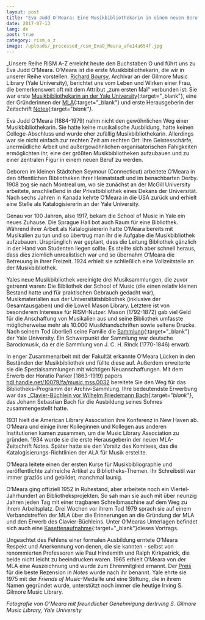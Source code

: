 ```yaml
---
layout: post
title: "Eva Judd O’Meara: Eine Musikbibliothekarin in einem neuen Beruf"
date: 2017-07-13
lang: de
post: true
category: rism_a_z
image: /uploads/_processed_/csm_EvaO_Meara_afe14a654f.jpg
---
```



_Unsere Reihe RISM A-Z erreicht heute den Buchstaben O und führt uns zu Eva Judd O‘Meara. O‘Meara ist die erste Musikbibliothekarin, die wir in unserer Reihe vorstellen. [Richard Boursy](mailto:richard.boursy@yale.edu "Öffnet ein Fenster zum Versenden der E-Mail"), Archivar an der Gilmore Music Library (Yale University), berichtet uns vom Leben und Wirken einer Frau, die bemerkenswert oft mit dem Attribut „zum ersten Mal“ verbunden ist: Sie war erste [Musikbibliothekarin an der Yale University](http://web.library.yale.edu/music){:target="_blank"}, eine der Gründerinnen der [MLA](http://www.musiclibraryassoc.org/){:target="_blank"} und erste Herausgeberin der Zeitschrift [Notes](http://www.musiclibraryassoc.org/?page=Notes){:target="_blank"}._

Eva Judd O’Meara (1884-1979) nahm nicht den gewöhnlichen Weg einer Musikbibliothekarin. Sie hatte keine musikalische Ausbildung, hatte keinen College-Abschluss und wurde eher zufällig Musikbibliothekarin. Allerdings war sie nicht einfach zur rechten Zeit am rechten Ort: Ihre Geistesschärfe, unermüdliche Arbeit und außergewöhnlichen organisatorischen Fähigkeiten ermöglichten ihr, eine der größten Musikbibliotheken aufzubauen und zu einer zentralen Figur in einem neuen Beruf zu werden.

Geboren im kleinen Städtchen Seymour (Connecticut) arbeitete O‘Meara in den öffentlichen Bibliotheken ihrer Heimatstadt und im benachbarten Derby. 1908 zog sie nach Montreal um, wo sie zunächst an der McGill University arbeitete, anschließend in der Privatbibliothek eines Dekans der Universität. Nach sechs Jahren in Kanada kehrte O‘Meara in die USA zurück und erhielt eine Stelle als Katalogisiererin an der Yale University.

Genau vor 100 Jahren, also 1917, bekam die School of Music in Yale ein neues Zuhause. Die Sprague Hall bot auch Raum für eine Bibliothek. Während ihrer Arbeit als Katalogisiererin hatte O‘Meara bereits mit Musikalien zu tun und so übertrug man ihr die Aufgabe die Musikbibliothek aufzubauen. Ursprünglich war geplant, dass die Leitung Bibliothek gänzlich in der Hand von Studenten liegen sollte. Es stellte sich aber schnell heraus, dass dies ziemlich unrealistisch war und so übernahm O‘Meara die Betreuung in ihrer Freizeit. 1924 erhielt sie schließlich eine Vollzeitstelle an der Musikbibliothek.

Yales neue Musikbibliothek vereinigte drei Musiksammlungen, die zuvor getrennt waren: Die Bibliothek der School of Music (die einen relativ kleinen Bestand hatte und für praktischen Gebrauch gedacht war), Musikmaterialien aus der Universitätsbibliothek (inklusive der Gesamtausgaben) und die Lowell Mason Library. Letztere ist von besonderem Interesse für RISM-Nutzer. Mason (1792-1872) gab viel Geld für die Anschaffung von Musikalien aus und seine Bibliothek umfasste möglicherweise mehr als 10.000 Musikhandschriften sowie seltene Drucke. Nach seinem Tod überließ seine Familie die [Sammlung](https://opac.rism.info/search?View=rism&siglum=US-NH&q=rinck&Language=de){:target="_blank"} der Yale University. Ein Schwerpunkt der Sammlung war deutsche Barockmusik, da er die Sammlung von J. C. H. Rinck (1770-1846) erwarb.

In enger Zusammenarbeit mit der Fakultät erkannte O‘Meara Lücken in den Beständen der Musikbibliothek und füllte diese auf. Außerdem erweiterte sie die Spezialsammlungen mit wichtigen Neuanschaffungen. Mit dem Erwerb der Horatio Parker (1863-1919) papers [hdl.handle.net/10079/fa/music.mss.0032](http://hdl.handle.net/10079/fa/music.mss.0032) bereitete Sie den Weg für das Bibliotheks-Programm der Archiv-Sammlung. Ihre bedeutendste Erwerbung war das _[Clavier-Büchlein vor Wilhelm Friedemann Bach](http://brbl-dl.library.yale.edu/vufind/Record/3829593){:target="_blank"}_, das Johann Sebastian Bach für die Ausbildung seines Sohnes zusammengestellt hatte.

1931 hielt die American Library Association ihre Konferenz in New Haven ab. O‘Meara und einige ihrer Kolleginnen und Kollegen aus anderen Institutionen kamen zusammen, um die Music Library Association zu gründen. 1934 wurde sie die erste Herausgeberin der neuen MLA-Zeitschrift _Notes_. Später hatte sie den Vorsitz des Komitees, das die Katalogisierungs-Richtlinien der ALA für Musik erstellte.

O‘Meara leitete einen der ersten Kurse für Musikbibliographie und veröffentlichte zahlreiche Artikel zu Bibliotheks-Themen. Ihr Schreibstil war immer graziös und gebildet, manchmal launig.

O‘Meara ging offiziell 1952 in Ruhestand, aber arbeitete noch ein Viertel-Jahrhundert an Bibliotheksprojekten. So sah man sie auch mit über neunzig Jahren jeden Tag mit einer tragbaren Schreibmaschine auf dem Weg zu ihrem Arbeitsplatz. Drei Wochen vor ihrem Tod 1979 sprach sie auf einem Verbandstreffen der MLA über die Erinnerungen an die Gründung der MLA und den Erwerb des Clavier-Büchleins. Unter O‘Mearas Unterlagen befindet sich auch eine [Kasettenaufnahme](http://avalon.library.yale.edu/media_objects/avalon:4789){:target="_blank"}dieses Vortrags.

Ungeachtet des Fehlens einer formalen Ausbildung erntete O‘Meara Respekt und Anerkennung von denen, die sie kannten - selbst von renommierten Professoren wie Paul Hindemith und Ralph Kirkpatrick, die beide nicht leicht zu beeindrucken waren. 1965 erhielt O‘Meara von der MLA eine Auszeichnung und wurde zum Ehrenmitglied ernannt. Der [Preis](http://rism.info/http:// "external-link-new-window") für die beste Rezension in _Notes_ wurde nach ihr benannt. Yale ehrte sie 1975 mit der _Friends of Music_-Medaille und eine Stiftung, die in ihrem Namen gegründet wurde, unterstützt noch immer die heutige Irving S. Gilmore Music Library.

_Fotografie von O’Meara mit freundlicher Genehmigung derIrving S. Gilmore Music Library, Yale University_



<script type="text/javascript">var switchTo5x=true;</script><script type="text/javascript" src="http://w.sharethis.com/button/buttons.js"></script><script type="text/javascript">stLight.options({publisher: "9b601438-1ce1-49d8-bfd7-9cff5df54c17", doNotHash: false, doNotCopy: false, hashAddressBar: false});</script>